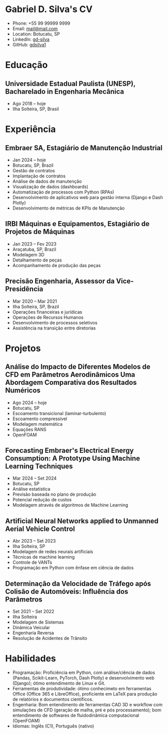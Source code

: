 # Gabriel D. Silva's CV

- Phone: +55 99 99999 9999
- Email: [mail@mail.com](mailto:mail@mail.com)
- Location: Botucatu, SP
- LinkedIn: [gd-silva](https://linkedin.com/in/gd-silva)
- GitHub: [gdsilva1](https://github.com/gdsilva1)


# Educação

## Universidade Estadual Paulista (UNESP), Bacharelado in Engenharia Mecânica

- Ago 2018 – hoje
- Ilha Solteira, SP, Brasil

# Experiência

## Embraer SA, Estagiário de Manutenção Industrial

- Jan 2024 – hoje
- Botucatu, SP, Brazil
- Gestão de contratos
- Implantação de contratos
- Análise de dados de manutenção
- Visualização de dados (dashboards)
- Automatização de processos com Python (RPAs)
- Desenvolvimento de aplicativos web para gestão interna (Django e Dash Plotly)
- Desenvolvimento de métricas de KPIs de Manutenção

## IRBI Máquinas e Equipamentos, Estagiário de Projetos de Máquinas

- Jan 2023 – Fev 2023
- Araçatuba, SP, Brazil
- Modelagem 3D
- Detalhamento de peças
- Acompanhamento de produção das peças

## Precisão Engenharia, Assessor da Vice-Presidência

- Mar 2020 – Mar 2021
- Ilha Solteira, SP, Brazil
- Operações financeiras e jurídicas
- Operações de Recursos Humanos
- Desenvolvimento de processos seletivos
- Assistência na transição entre diretorias

# Projetos

## Análise do Impacto de Diferentes Modelos de CFD em Parâmetros Aerodinâmicos Uma Abordagem Comparativa dos Resultados Numéricos

- Ago 2024 – hoje
- Botucatu, SP
- Escoamento transicional (laminar-turbulento)
- Escoamento compressível
- Modelagem matemática
- Equações RANS
- OpenFOAM

## Forecasting Embraer's Electrical Energy Consumption: A Prototype Using Machine Learning Techniques

- Mar 2024 – Set 2024
- Botucatu, SP
- Análise estatística
- Previsão baseada no plano de produção
- Potencial redução de custos
- Modelagem através de algoritmos de Machine Learning

## Artificial Neural Networks applied to Unmanned Aerial Vehicle Control

- Abr 2023 – Set 2023
- Ilha Solteira, SP
- Modelagem de redes neurais artificiais
- Técnicas de machine learning
- Controle de VANTs
- Programação em Python com ênfase em ciência de dados

## Determinação da Velocidade de Tráfego após Colisão de Automóveis: Influência dos Parâmetros

- Set 2021 – Set 2022
- Ilha Solteira
- Modelagem de Sistemas
- Dinâmica Veicular
- Engenharia Reversa
- Resolução de Acidentes de Trânsito

# Habilidades

- Programação: Proficiência em Python, com análise/ciência de dados (Pandas, Scikit-Learn, PyTorch, Dash Plotly) e desenvolvimento web (Django); ótimo entendimento de Linux e Git.
- Ferramentas de produtividade: ótimo conhecimeto em ferramentas Office (Office 365 e LibreOffice), proficiente em LaTeX para produção de relatórios e documentos científicos.
- Engenharia: Bom entendimento de ferramentas CAD 3D e workflow com simulações de CFD (geração de malha, pré e pós processamento); bom entendimento de softwares de fluidodinâmica computacional (OpenFOAM)
- Idiomas: Inglês (C1), Português (nativo)
